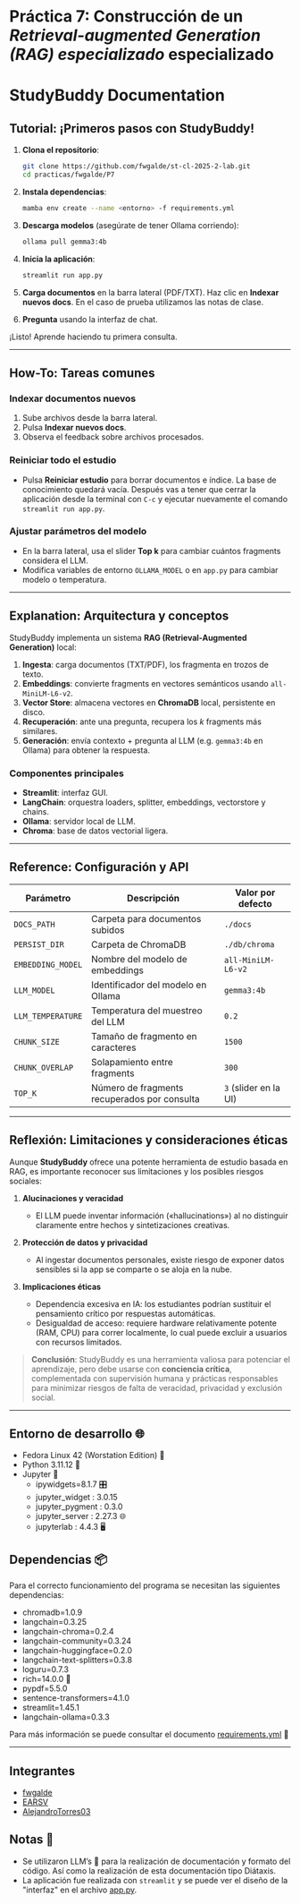 # Práctica 7: Construcción de un *Retrieval-augmented Generation (RAG) especializado* especializado

# StudyBuddy Documentation

## Tutorial: ¡Primeros pasos con StudyBuddy!
1. **Clona el repositorio**:

   ```bash
   git clone https://github.com/fwgalde/st-cl-2025-2-lab.git
   cd practicas/fwgalde/P7
   ```
2. **Instala dependencias**:

   ```bash
   mamba env create --name <entorno> -f requirements.yml
   ```
3. **Descarga modelos** (asegúrate de tener Ollama corriendo):

   ```bash
   ollama pull gemma3:4b
   ```
4. **Inicia la aplicación**:

   ```bash
   streamlit run app.py
   ```
5. **Carga documentos** en la barra lateral (PDF/TXT). Haz clic en **Indexar nuevos docs**. En el caso de prueba utilizamos las notas de clase.
6. **Pregunta** usando la interfaz de chat.

¡Listo! Aprende haciendo tu primera consulta.

---

## How-To: Tareas comunes

### Indexar documentos nuevos

1. Sube archivos desde la barra lateral.
2. Pulsa **Indexar nuevos docs**.
3. Observa el feedback sobre archivos procesados.

### Reiniciar todo el estudio

* Pulsa **Reiniciar estudio** para borrar documentos e índice. La base de conocimiento quedará vacía. Después vas a tener que cerrar la aplicación desde la terminal con `C-c` y ejecutar nuevamente el comando `streamlit run app.py`.

### Ajustar parámetros del modelo

* En la barra lateral, usa el slider **Top k** para cambiar cuántos fragments considera el LLM.
* Modifica variables de entorno `OLLAMA_MODEL` o en `app.py` para cambiar modelo o temperatura.

---

## Explanation: Arquitectura y conceptos

StudyBuddy implementa un sistema **RAG (Retrieval-Augmented Generation)** local:

1. **Ingesta**: carga documentos (TXT/PDF), los fragmenta en trozos de texto.
2. **Embeddings**: convierte fragments en vectores semánticos usando `all-MiniLM-L6-v2`.
3. **Vector Store**: almacena vectores en **ChromaDB** local, persistente en disco.
4. **Recuperación**: ante una pregunta, recupera los *k* fragments más similares.
5. **Generación**: envía contexto + pregunta al LLM (e.g. `gemma3:4b` en Ollama) para obtener la respuesta.


### Componentes principales

* **Streamlit**: interfaz GUI.
* **LangChain**: orquestra loaders, splitter, embeddings, vectorstore y chains.
* **Ollama**: servidor local de LLM.
* **Chroma**: base de datos vectorial ligera.

---

## Reference: Configuración y API

| Parámetro         | Descripción                                  | Valor por defecto     |
| ----------------- | -------------------------------------------- | --------------------- |
| `DOCS_PATH`       | Carpeta para documentos subidos              | `./docs`              |
| `PERSIST_DIR`     | Carpeta de ChromaDB                          | `./db/chroma`         |
| `EMBEDDING_MODEL` | Nombre del modelo de embeddings              | `all-MiniLM-L6-v2`    |
| `LLM_MODEL`       | Identificador del modelo en Ollama           | `gemma3:4b`           |
| `LLM_TEMPERATURE` | Temperatura del muestreo del LLM             | `0.2`                 |
| `CHUNK_SIZE`      | Tamaño de fragmento en caracteres            | `1500`                |
| `CHUNK_OVERLAP`   | Solapamiento entre fragments                 | `300`                 |
| `TOP_K`           | Número de fragments recuperados por consulta | `3` (slider en la UI) |

---

## Reflexión: Limitaciones y consideraciones éticas

Aunque **StudyBuddy** ofrece una potente herramienta de estudio basada en RAG, es importante reconocer sus limitaciones y los posibles riesgos sociales:

1. **Alucinaciones y veracidad**

   * El LLM puede inventar información («hallucinations») al no distinguir claramente entre hechos y sintetizaciones creativas.

2. **Protección de datos y privacidad**

   * Al ingestar documentos personales, existe riesgo de exponer datos sensibles si la app se comparte o se aloja en la nube.

3. **Implicaciones éticas**

   * Dependencia excesiva en IA: los estudiantes podrían sustituir el pensamiento crítico por respuestas automáticas.
   * Desigualdad de acceso: requiere hardware relativamente potente (RAM, CPU) para correr localmente, lo cual puede excluir a usuarios con recursos limitados.

> **Conclusión**: StudyBuddy es una herramienta valiosa para potenciar el aprendizaje, pero debe usarse con **conciencia crítica**, complementada con supervisión humana y prácticas responsables para minimizar riesgos de falta de veracidad, privacidad y exclusión social.

---

## Entorno de desarrollo 🌐
- Fedora Linux 42 (Worstation Edition) 🐧
- Python 3.11.12 🐍
- Jupyter 📓
  - ipywidgets=8.1.7 🎛️
  - jupyter_widget   : 3.0.15
  - jupyter_pygment   : 0.3.0
  - jupyter_server   : 2.27.3 🌐
  - jupyterlab       : 4.4.3 🖥️

## Dependencias 📦
Para el correcto funcionamiento del programa se necesitan las siguientes dependencias:

- chromadb=1.0.9
- langchain=0.3.25
- langchain-chroma=0.2.4
- langchain-community=0.3.24
- langchain-huggingface=0.2.0
- langchain-text-splitters=0.3.8
- loguru=0.7.3
- rich=14.0.0 🎨
- pypdf=5.5.0
- sentence-transformers=4.1.0
- streamlit=1.45.1
- langchain-ollama=0.3.3 ️

Para más información se puede consultar el documento [requirements.yml](requirements.yml) 📄

---

## Integrantes
- [fwgalde](https://github.com/fwgalde)
- [EARSV](https://github.com/EARSV)
- [AlejandroTorres03](https://github.com/AlejandroTorres03)

## Notas 📝
- Se utilizaron LLM’s 🤖 para la realización de documentación y formato del código. Así como la realización de esta documentación tipo Diátaxis.
- La aplicación fue realizada con `streamlit` y se puede ver el diseño de la "interfaz" en el archivo [app.py](app.py).